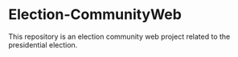 # Election-CommunityWeb
This repository is an election community web project related to the presidential election.
